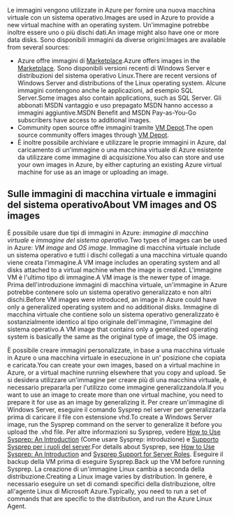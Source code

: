 

<span data-ttu-id="4add9-101">Le immagini vengono utilizzate in Azure per fornire una nuova macchina virtuale con un sistema operativo.</span><span class="sxs-lookup"><span data-stu-id="4add9-101">Images are used in Azure to provide a new virtual machine with an operating system.</span></span> <span data-ttu-id="4add9-102">Un'immagine potrebbe inoltre essere uno o più dischi dati.</span><span class="sxs-lookup"><span data-stu-id="4add9-102">An image might also have one or more data disks.</span></span> <span data-ttu-id="4add9-103">Sono disponibili immagini da diverse origini:</span><span class="sxs-lookup"><span data-stu-id="4add9-103">Images are available from several sources:</span></span>

* <span data-ttu-id="4add9-104">Azure offre immagini di [Marketplace](https://azure.microsoft.com/gallery/virtual-machines/).</span><span class="sxs-lookup"><span data-stu-id="4add9-104">Azure offers images in the [Marketplace](https://azure.microsoft.com/gallery/virtual-machines/).</span></span> <span data-ttu-id="4add9-105">Sono disponibili versioni recenti di Windows Server e distribuzioni del sistema operativo Linux.</span><span class="sxs-lookup"><span data-stu-id="4add9-105">There are recent versions of Windows Server and distributions of the Linux operating system.</span></span> <span data-ttu-id="4add9-106">Alcune immagini contengono anche le applicazioni, ad esempio SQL Server.</span><span class="sxs-lookup"><span data-stu-id="4add9-106">Some images also contain applications, such as SQL Server.</span></span> <span data-ttu-id="4add9-107">Gli abbonati MSDN vantaggio e uso prepagato MSDN hanno accesso a immagini aggiuntive.</span><span class="sxs-lookup"><span data-stu-id="4add9-107">MSDN Benefit and MSDN Pay-as-You-Go subscribers have access to additional images.</span></span>
* <span data-ttu-id="4add9-108">Community open source offre immagini tramite [VM Depot](http://vmdepot.msopentech.com/List/Index).</span><span class="sxs-lookup"><span data-stu-id="4add9-108">The open source community offers images through [VM Depot](http://vmdepot.msopentech.com/List/Index).</span></span>
* <span data-ttu-id="4add9-109">È inoltre possibile archiviare e utilizzare le proprie immagini in Azure, dal caricamento di un'immagine o una macchina virtuale di Azure esistente da utilizzare come immagine di acquisizione.</span><span class="sxs-lookup"><span data-stu-id="4add9-109">You also can store and use your own images in Azure, by either capturing an existing Azure virtual machine for use as an image or uploading an image.</span></span>

## <a name="about-vm-images-and-os-images"></a><span data-ttu-id="4add9-110">Sulle immagini di macchina virtuale e immagini del sistema operativo</span><span class="sxs-lookup"><span data-stu-id="4add9-110">About VM images and OS images</span></span>
<span data-ttu-id="4add9-111">È possibile usare due tipi di immagini in Azure: *immagine di macchina virtuale* e *immagine del sistema operativo*.</span><span class="sxs-lookup"><span data-stu-id="4add9-111">Two types of images can be used in Azure: *VM image* and *OS image*.</span></span> <span data-ttu-id="4add9-112">Immagine di macchina virtuale include un sistema operativo e tutti i dischi collegati a una macchina virtuale quando viene creata l'immagine.</span><span class="sxs-lookup"><span data-stu-id="4add9-112">A VM image includes an operating system and all disks attached to a virtual machine when the image is created.</span></span> <span data-ttu-id="4add9-113">L'immagine VM è l'ultimo tipo di immagine.</span><span class="sxs-lookup"><span data-stu-id="4add9-113">A VM image is the newer type of image.</span></span> <span data-ttu-id="4add9-114">Prima dell'introduzione immagini di macchina virtuale, un'immagine in Azure potrebbe contenere solo un sistema operativo generalizzato e non altri dischi.</span><span class="sxs-lookup"><span data-stu-id="4add9-114">Before VM images were introduced, an image in Azure could have only a generalized operating system and no additional disks.</span></span> <span data-ttu-id="4add9-115">Immagine di macchina virtuale che contiene solo un sistema operativo generalizzato è sostanzialmente identico al tipo originale dell'immagine, l'immagine del sistema operativo.</span><span class="sxs-lookup"><span data-stu-id="4add9-115">A VM image that contains only a generalized operating system is basically the same as the original type of image, the OS image.</span></span>

<span data-ttu-id="4add9-116">È possibile creare immagini personalizzate, in base a una macchina virtuale in Azure o una macchina virtuale in esecuzione in un' posizione che copiata e caricata.</span><span class="sxs-lookup"><span data-stu-id="4add9-116">You can create your own images, based on a virtual machine in Azure, or a virtual machine running elsewhere that you copy and upload.</span></span> <span data-ttu-id="4add9-117">Se si desidera utilizzare un'immagine per creare più di una macchina virtuale, è necessario prepararla per l'utilizzo come immagine generalizzandola.</span><span class="sxs-lookup"><span data-stu-id="4add9-117">If you want to use an image to create more than one virtual machine, you need to prepare it for use as an image by generalizing it.</span></span> <span data-ttu-id="4add9-118">Per creare un'immagine di Windows Server, eseguire il comando Sysprep nel server per generalizzarla prima di caricare il file con estensione vhd.</span><span class="sxs-lookup"><span data-stu-id="4add9-118">To create a Windows Server image, run the Sysprep command on the server to generalize it before you upload the .vhd file.</span></span> <span data-ttu-id="4add9-119">Per altre informazioni su Sysprep, vedere [How to Use Sysprep: An Introduction](http://go.microsoft.com/fwlink/p/?LinkId=392030) (Come usare Sysprep: introduzione) e [Supporto Sysprep per i ruoli del server](https://msdn.microsoft.com/windows/hardware/commercialize/manufacture/desktop/sysprep-support-for-server-roles).</span><span class="sxs-lookup"><span data-stu-id="4add9-119">For details about Sysprep, see [How to Use Sysprep: An Introduction](http://go.microsoft.com/fwlink/p/?LinkId=392030) and [Sysprep Support for Server Roles](https://msdn.microsoft.com/windows/hardware/commercialize/manufacture/desktop/sysprep-support-for-server-roles).</span></span> <span data-ttu-id="4add9-120">Eseguire il backup della VM prima di eseguire Sysprep.</span><span class="sxs-lookup"><span data-stu-id="4add9-120">Back up the VM before running Sysprep.</span></span> <span data-ttu-id="4add9-121">La creazione di un'immagine Linux cambia a seconda della distribuzione.</span><span class="sxs-lookup"><span data-stu-id="4add9-121">Creating a Linux image varies by distribution.</span></span> <span data-ttu-id="4add9-122">In genere, è necessario eseguire un set di comandi specifici della distribuzione, oltre all'agente Linux di Microsoft Azure.</span><span class="sxs-lookup"><span data-stu-id="4add9-122">Typically, you need to run a set of commands that are specific to the distribution, and run the Azure Linux Agent.</span></span>
